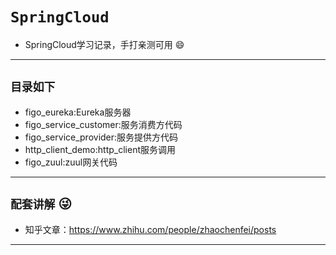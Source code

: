 # `SpringCloud`
- SpringCloud学习记录，手打亲测可用 :smile:
---
## `目录如下`
- figo_eureka:Eureka服务器
- figo_service_customer:服务消费方代码
- figo_service_provider:服务提供方代码
- http_client_demo:http_client服务调用
- figo_zuul:zuul网关代码
---
## `配套讲解` :stuck_out_tongue_winking_eye:
* 知乎文章：https://www.zhihu.com/people/zhaochenfei/posts
---